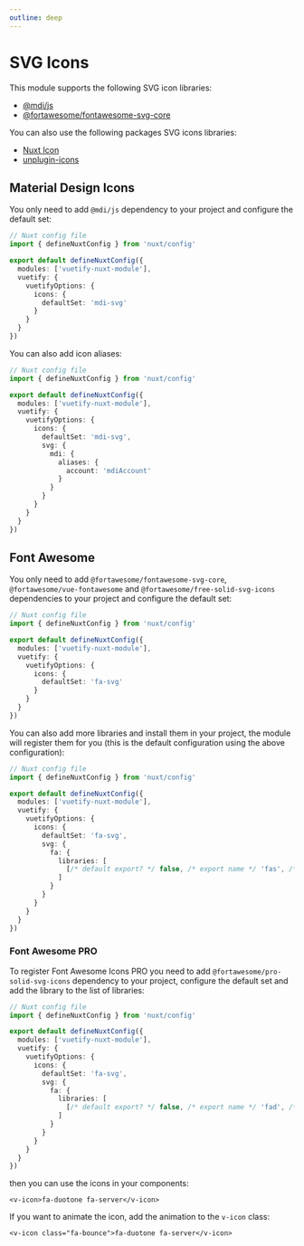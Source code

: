 ```yaml
---
outline: deep
---
```


# SVG Icons

This module supports the following SVG icon libraries:
- [@mdi/js](https://www.npmjs.com/package/@mdi/js)
- [@fortawesome/fontawesome-svg-core](https://www.npmjs.com/package/@fortawesome/fontawesome-svg-core)

You can also use the following packages SVG icons libraries:
- [Nuxt Icon](https://github.com/nuxt-modules/icon)
- [unplugin-icons](https://github.com/antfu/unplugin-icons)

## Material Design Icons

You only need to add `@mdi/js` dependency to your project and configure the default set:
```ts
// Nuxt config file
import { defineNuxtConfig } from 'nuxt/config'

export default defineNuxtConfig({
  modules: ['vuetify-nuxt-module'],
  vuetify: {
    vuetifyOptions: {
      icons: {
        defaultSet: 'mdi-svg'
      }
    }
  }
})
```

You can also add icon aliases:
```ts
// Nuxt config file
import { defineNuxtConfig } from 'nuxt/config'

export default defineNuxtConfig({
  modules: ['vuetify-nuxt-module'],
  vuetify: {
    vuetifyOptions: {
      icons: {
        defaultSet: 'mdi-svg',
        svg: {
          mdi: {
            aliases: {
              account: 'mdiAccount'
            }
          }
        }
      }
    }
  }
})
```

## Font Awesome

You only need to add `@fortawesome/fontawesome-svg-core`, `@fortawesome/vue-fontawesome` and `@fortawesome/free-solid-svg-icons` dependencies to your project and configure the default set:
```ts
// Nuxt config file
import { defineNuxtConfig } from 'nuxt/config'

export default defineNuxtConfig({
  modules: ['vuetify-nuxt-module'],
  vuetify: {
    vuetifyOptions: {
      icons: {
        defaultSet: 'fa-svg'
      }
    }
  }
})
```

You can also add more libraries and install them in your project, the module will register them for you (this is the default configuration using the above configuration):
```ts
// Nuxt config file
import { defineNuxtConfig } from 'nuxt/config'

export default defineNuxtConfig({
  modules: ['vuetify-nuxt-module'],
  vuetify: {
    vuetifyOptions: {
      icons: {
        defaultSet: 'fa-svg',
        svg: {
          fa: {
            libraries: [
              [/* default export? */ false, /* export name */ 'fas', /* library */ '@fortawesome/free-solid-svg-icons']
            ]
          }
        }
      }
    }
  }
})
```

### Font Awesome PRO

To register Font Awesome Icons PRO you need to add `@fortawesome/pro-solid-svg-icons` dependency to your project, configure the default set and add the library to the list of libraries:
```ts
// Nuxt config file
import { defineNuxtConfig } from 'nuxt/config'

export default defineNuxtConfig({
  modules: ['vuetify-nuxt-module'],
  vuetify: {
    vuetifyOptions: {
      icons: {
        defaultSet: 'fa-svg',
        svg: {
          fa: {
            libraries: [
              [/* default export? */ false, /* export name */ 'fad', /* library */ '@fortawesome/pro-duotone-svg-icons']
            ]
          }
        }
      }
    }
  }
})
```

then you can use the icons in your components:
```vue
<v-icon>fa-duotone fa-server</v-icon>
```

If you want to animate the icon, add the animation to the `v-icon` class:
```vue
<v-icon class="fa-bounce">fa-duotone fa-server</v-icon>
```
